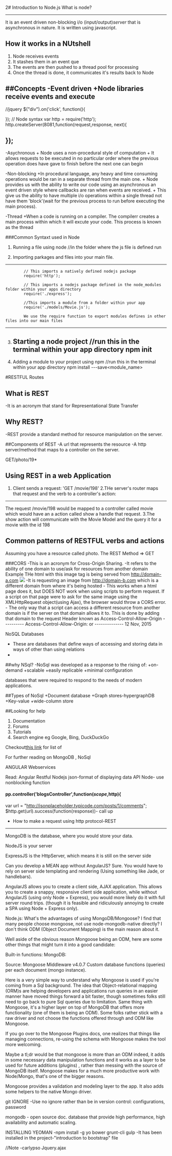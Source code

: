 2# Introduction to Node.js
What is node?
____________

It is an event driven non-blocking i/o (input/output)*server* that is asynchronous in nature.
It is written using javascript.
## How it works in a NUtshell
1. Node receives events
2. It stashes them in an event que
3. The events are then pushed to a thread pool for processing
4. Once the thread is done, it communicates it's results back to Node

##Concepts
-Event driven
	+Node libraries receive events and execute
----
//jquery
$("div").on('click', function(){
	

});
//
Node syntax
var http = require('http');
http.createServer(8081,function(request,response, next){
	

});
-------
-Asychronous
	+ Node uses a non-procedural style of computation
	+ It allows requests to be executed in no particular order where the previous operation does have gave to finish before the next one can begin

-Non-blocking
	+In procedural language, any heavy and time consuming operations would be ran in a separate thread from the main one. 
	+ Node provides us with the ability to write our code using an asynchronous an event driven style where callbacks are ran when events are received.
	+ This give us the ability to have multiple i/o operations within a single thread not have them 'block'(wait for the previous process to run before executing the main process).


-Thread
	+When a code is running on a compiler. 	The compilerr creates a main process within which it will excute your code. This process is known as the thread

###Common Syntaxt used in Node
1. Running a file using node
	//in the folder where the js file is defined run <filename>

2. Importing parkages and files into your main file. 
---
			// This imports a natively defined nodejs package
			require('http');
			
			// This imports a nodejs package defined in the node_modules folder within your apps directory
			require('./express');

			//This imports a module from a folder within your app
			require('./models/Movie.js');

			We use the require function to export modules defines in other files into our main files

-------


3. Starting a node project
	//run this in the terminal within your app directory npm init
	-----
4. Adding a module to your project using npm
	//run this in the terminal within your app directory npm install ---save<module_name>

#RESTFUL Routes
## What is REST
-It is an acronym that stand for Representational State Transfer

## Why REST?
-REST provide a standard method for resource manipulation on the server.

##Components of REST
-A url that represents the resource
-A http server/method that maps to a controller on the server.

GET/photo/19*


## Using REST in a web Application
1. Client sends a  request: 'GET /movie/198'
2.THe server's router maps that request and the verb to a controller's action:
--------
The request /movie/198 would be mapped to a controller called movie which would have an a action called  show a handle that request.
3.The show action will communicate with the Movie Model and the query it for a movie with the id 198


## Common patterns of RESTFUL verbs and actions
Assuming you have a resource called photo. The REST
Method => GET

###CORS
-This is an acronym for Cross-Origin Sharing.
-It refers to the ability of one domain to use/ask for resources from another domain
			Example
			THe html with this image tag is being served from http://domain-a.com <img src="http://domain-b.com/mouse.jpg">
		-It is requesting an image from http://domain-b.com which is a different domain from where it's being hosted
		- This works when a html page does it, but DOES NOT work when using scripts to perform request. If a script on that page were to ask for the same image using the XMLHttpRequest object(using Ajax), the browser would throw a CORS error.
		- The only way that a script can access a different resource from another domain is if the server on that domain allows it to.
		This is done by adding that domain to the request Header known as Access-Control-Allow-Origin
		----------
		Access-Control-Allow-Origin:<allow domain> or <to allowany domain>
		--------------
12 Nov, 2015

NoSQL Databases
- These are databases that define ways of accessing and storing data in ways of other than using relations
-
##why NSql?
-NoSql was developed as a response to the rising of:
	+on-demand
	+scalable
	+easily replicable
	+minimal configuration

databases that were required to respond to the needs of modern applications.


##Types of NoSql
+Document database
+Graph stores-hypergraphDB
+Key-value
+wide-column store


##Looking for help
1. Documentation
2. Forums
3. Tutorials
4. Search engine eg Google, Bing, DuckDuckGo



Checkout[this link](http://nosql-database.org) for list of

For further reading on MongoDB , NoSql

ANGULAR
Webservices

Read: Angular
	  Restful
	  Nodejs
	  json-format of displaying data
	  API
	  Node- use nonblocking function

	 

#### pp.controller('blogsController',function($scope,$http){

var url = "http://jsonplaceholder.typicode.com/posts/1/comments";
$http.get(url).success(function(response))- call up
- How to make a request using http protocol-REST
-------------------------------------------------------------------
MongoDB is the database, where you would store your data.

NodeJS is your server

ExpressJS is the HttpServer, which means it is still on the server side

Can you develop a MEAN app without AngularJS? Sure. You would have to rely on server side templating and rendering (Using something like Jade, or handlebars).

AngularJS allows you to create a client side, AJAX application. This allows you to create a snappy, responsive client side application, while without AngularJS (using only Node + Express), you would more likely do it with full server round trips. (though it is feasible and ridiculously annoying to create a SPA using Node + Express only).

Node.js: What's the advantages of using MongoDB/Mongoose?
I find that many people choose  mongoose, not use node-mongodb-native directly? I don't think ODM (Object Document Mapping) is the main reason about it.

Well aside of the obvious reason Mongoose being an ODM, here are some other things that might turn it into a  good candidate:

Built-in functions: MongoDB:

Source: Mongoose Middleware v4.0.7
Custom database functions (queries) per each document (mongo instance).

Here is a very simple way to understand why Mongoose is used if you're coming from a Sql background. The idea that Object-relational mapping (ORM)s are helping developers and applications run queries in an easier manner have moved things forward a bit faster, though sometimes folks still need to go back to pure Sql queries due to limitation.
Same thing with Mongoose, it's a higher layer on top of MongoDB that offers more functionality (one of them is being an ODM). Some folks rather stick with a raw driver and not choose the functions offered through and ODM like Mongoose.

If you go over to the  Mongoose Plugins docs, one realizes that things like managing connections, re-using the schema with Mongoose makes the tool more welcoming.

Maybe a tl;dr would be that mongoose is more than an ODM indeed, it adds in some necessary data manipulation functions and it works as a layer to be used for future additions (plugins) , rather than messing with the source of MongoDB itself.
Mongoose makes for a much more productive work with Node/Mongo, that's one of the bigger reasons.

Mongoose provides a validation and modeling layer to the app. It also adds some helpers to the native Mongo driver.

git IGNORE
-Use no ignore rather than be in version control: configurations, password

mongodb - open source doc. database that provide high performance, high availability and automatic scaling.


INSTALLING YEOMAN
-npm install -g yo bower grunt-cli gulp
-It has been installed in the project-"introduction to bootstrap" file
 

 //Note
 -carlypso
 Jquery.ajax